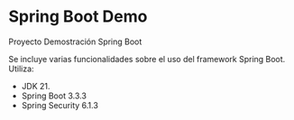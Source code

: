 # Spring Boot Demo
Proyecto Demostración Spring Boot

Se incluye varias funcionalidades sobre el uso del framework Spring Boot. Utiliza:
* JDK 21.
* Spring Boot 3.3.3
* Spring Security 6.1.3